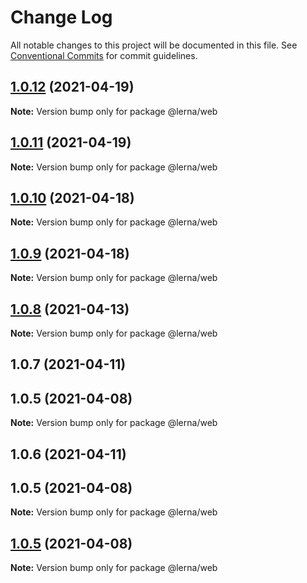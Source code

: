 # Change Log

All notable changes to this project will be documented in this file.
See [Conventional Commits](https://conventionalcommits.org) for commit guidelines.

## [1.0.12](https://github.com/AlexisPell/Clean-code-rest-model/compare/@lerna/web@1.0.11...@lerna/web@1.0.12) (2021-04-19)

**Note:** Version bump only for package @lerna/web





## [1.0.11](https://github.com/AlexisPell/Clean-code-rest-model/compare/@lerna/web@1.0.10...@lerna/web@1.0.11) (2021-04-19)

**Note:** Version bump only for package @lerna/web





## [1.0.10](https://github.com/AlexisPell/Clean-code-rest-model/compare/@lerna/web@1.0.8...@lerna/web@1.0.10) (2021-04-18)

**Note:** Version bump only for package @lerna/web





## [1.0.9](https://github.com/AlexisPell/Clean-code-rest-model/compare/@lerna/web@1.0.8...@lerna/web@1.0.9) (2021-04-18)

**Note:** Version bump only for package @lerna/web





## [1.0.8](https://github.com/AlexisPell/Clean-code-rest-model/compare/@lerna/web@1.0.7...@lerna/web@1.0.8) (2021-04-13)

**Note:** Version bump only for package @lerna/web





## 1.0.7 (2021-04-11)



## 1.0.5 (2021-04-08)

**Note:** Version bump only for package @lerna/web





## 1.0.6 (2021-04-11)



## 1.0.5 (2021-04-08)

**Note:** Version bump only for package @lerna/web





## [1.0.5](https://github.com/AlexisPell/Clean-code-rest-model/compare/v1.0.4...v1.0.5) (2021-04-08)

**Note:** Version bump only for package @lerna/web
